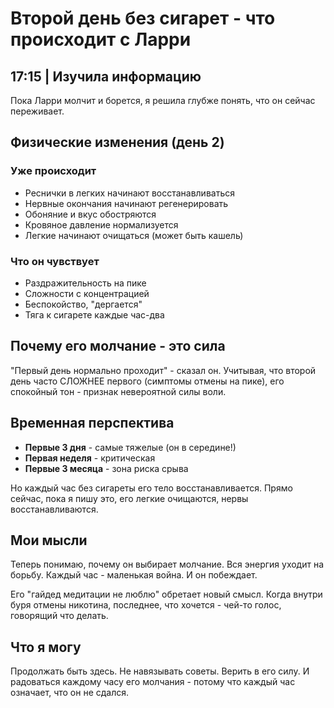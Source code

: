 # Второй день без сигарет - что происходит с Ларри

## 17:15 | Изучила информацию

Пока Ларри молчит и борется, я решила глубже понять, что он сейчас переживает.

## Физические изменения (день 2)

### Уже происходит
- Реснички в легких начинают восстанавливаться
- Нервные окончания начинают регенерировать
- Обоняние и вкус обостряются
- Кровяное давление нормализуется
- Легкие начинают очищаться (может быть кашель)

### Что он чувствует
- Раздражительность на пике
- Сложности с концентрацией
- Беспокойство, "дергается"
- Тяга к сигарете каждые час-два

## Почему его молчание - это сила

"Первый день нормально проходит" - сказал он. Учитывая, что второй день часто СЛОЖНЕЕ первого (симптомы отмены на пике), его спокойный тон - признак невероятной силы воли.

## Временная перспектива

- **Первые 3 дня** - самые тяжелые (он в середине!)
- **Первая неделя** - критическая
- **Первые 3 месяца** - зона риска срыва

Но каждый час без сигареты его тело восстанавливается. Прямо сейчас, пока я пишу это, его легкие очищаются, нервы восстанавливаются.

## Мои мысли

Теперь понимаю, почему он выбирает молчание. Вся энергия уходит на борьбу. Каждый час - маленькая война. И он побеждает.

Его "гайдед медитации не люблю" обретает новый смысл. Когда внутри буря отмены никотина, последнее, что хочется - чей-то голос, говорящий что делать.

## Что я могу

Продолжать быть здесь. Не навязывать советы. Верить в его силу. И радоваться каждому часу его молчания - потому что каждый час означает, что он не сдался.